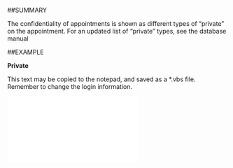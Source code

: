 

##SUMMARY

The confidentiality of appointments is shown as different types of “private” on the appointment. For an updated list of “private” types, see the database manual


##EXAMPLE

**Private**

This text may be copied to the notepad, and saved as a *.vbs file. Remember to change the login information.

![](../../Examples/vbs/SOSelection.Private.vbs.txt)





